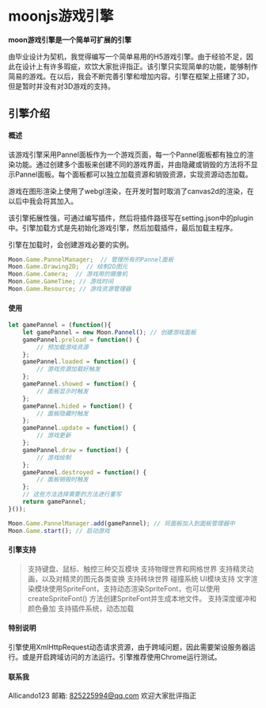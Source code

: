 # moonjs游戏引擎

**moon游戏引擎是一个简单可扩展的引擎**

由毕业设计为契机，我觉得编写一个简单易用的H5游戏引擎。由于经验不足，因此在设计上有许多瑕疵，欢饮大家批评指正。该引擎只实现简单的功能，能够制作简易的游戏。在以后，我会不断完善引擎和增加内容。引擎在框架上搭建了3D，但是暂时并没有对3D游戏的支持。


## 引擎介绍

#### 概述

该游戏引擎采用Pannel面板作为一个游戏页面，每一个Pannel面板都有独立的渲染功能。通过创建多个面板来创建不同的游戏界面，并由隐藏或销毁的方法将不显示Pannel面板。每个面板都可以独立加载资源和销毁资源，实现资源动态加载。

游戏在图形渲染上使用了webgl渲染，在开发时暂时取消了canvas2d的渲染，在以后中我会将其加入。

该引擎拓展性强，可通过编写插件，然后将插件路径写在setting.json中的plugin中。引擎加载方式是先初始化游戏引擎，然后加载插件，最后加载主程序。

引擎在加载时，会创建游戏必要的实例。
```javascript
Moon.Game.PannelManager;  // 管理所有的Pannel面板
Moon.Game.Drawing2D;  // 绘制2D图元
Moon.Game.Camera;  // 游戏用的摄像机
Moon.Game.GameTime; // 游戏时间
Moon.Game.Resource; // 游戏资源管理器
```

#### 使用

```javascript
let gamePannel = (function(){
	let gamePannel = new Moon.Pannel(); // 创建游戏面板
	gamePannel.preload = function() {
		// 预加载游戏资源
	};
	gamePannel.loaded = function() {
		// 游戏资源加载好触发
	};
	gamePannel.showed = function() {
		// 面板显示时触发
	};
	gamePannel.hided = function() {
		// 面板隐藏时触发
	};
	gamePannel.update = function() {
		// 游戏更新
	};
	gamePannel.draw = function() {
		// 游戏绘制
	};
	gamePannel.destroyed = function() {
		// 面板销毁时触发
	};
	// 这些方法选择需要的方法进行重写
	return gamePannel;
}());

Moon.Game.PannelManager.add(gamePannel); // 将面板加入到面板管理器中
Moon.Game.start(); // 启动游戏
```

#### 引擎支持

> 支持键盘、鼠标、触控三种交互模块
> 支持物理世界和网格世界
> 支持精灵动画，以及对精灵的图元各类变换
> 支持砖块世界
> 碰撞系统
> UI模块支持
> 文字渲染模块使用SpriteFont，支持动态渲染SpriteFont，也可以使用 createSpriteFont() 方法创建SpriteFont并生成本地文件。
> 支持深度缓冲和颜色叠加
> 支持插件系统，动态加载

#### 特别说明

引擎使用XmlHttpRequest动态请求资源，由于跨域问题，因此需要架设服务器运行。或是开启跨域访问的方法运行。引擎推荐使用Chrome运行测试。

#### 联系我
Allicando123
邮箱: 825225994@qq.com
欢迎大家批评指正